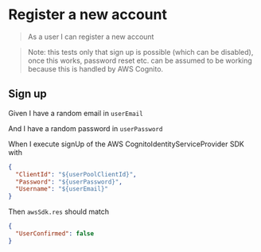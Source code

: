 # Register a new account

> As a user I can register a new account

> Note: this tests only that sign up is possible (which can be disabled), once
> this works, password reset etc. can be assumed to be working because this is
> handled by AWS Cognito.

## Sign up

Given I have a random email in `userEmail`

And I have a random password in `userPassword`

When I execute signUp of the AWS CognitoIdentityServiceProvider SDK with

```json
{
  "ClientId": "${userPoolClientId}",
  "Password": "${userPassword}",
  "Username": "${userEmail}"
}
```

Then `awsSdk.res` should match

```json
{
  "UserConfirmed": false
}
```
